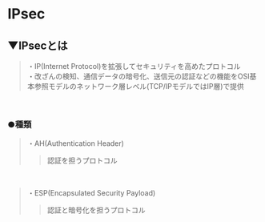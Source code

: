 # IPsec

## ▼IPsecとは
>・IP(Internet Protocol)を拡張してセキュリティを高めたプロトコル<br>
>・改ざんの検知、通信データの暗号化、送信元の認証などの機能をOSI基本参照モデルのネットワーク層レベル(TCP/IPモデルではIP層)で提供<br>
<br>

### ●種類
>・AH(Authentication Header)<br>
>>認証を担うプロトコル<br>
<br>

>・ESP(Encapsulated Security Payload)<br>
>>認証と暗号化を担うプロトコル<br>
<br>
